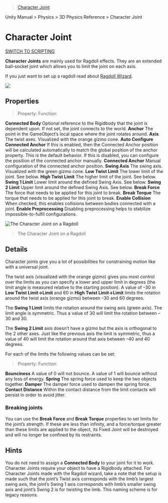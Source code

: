 > [Character Joint](https://docs.unity3d.com/Manual/class-CharacterJoint.html)

Unity Manual > Physics > 3D Physics Reference > Character Joint

# Character Joint

[SWITCH TO SCRIPTING](https://docs.unity3d.com/ScriptReference/CharacterJoint.html)

**Character Joints** are mainly used for Ragdoll effects. They are an extended ball-socket joint which allows you to limit the joint on each axis.

If you just want to set up a ragdoll read about [Ragdoll Wizard](https://docs.unity3d.com/Manual/wizard-RagdollWizard.html).

![](https://docs.unity3d.com/uploads/Main/Inspector-CharacterJoint.png)

## Properties

> Property:   Function:

**Connected Body**  Optional reference to the Rigidbody that the joint is dependent upon. If not set, the joint connects to the world.
**Anchor**  The point in the GameObject’s local space where the joint rotates around.
**Axis**    The twist axes. Visualized with the orange gizmo cone.
**Auto Configure Connected Anchor** If this is enabled, then the Connected Anchor position will be calculated automatically to match the global position of the anchor property. This is the default behavior. If this is disabled, you can configure the position of the connected anchor manually.
**Connected Anchor**    Manual configuration of the connected anchor position.
**Swing Axis**  The swing axis. Visualized with the green gizmo cone.
**Low Twist Limit** The lower limit of the joint. See below.
**High Twist Limit**    The higher limit of the joint. See below.
**Swing 1 Limit**   Lower limit around the defined Swing Axis. See below.
**Swing 2 Limit**   Upper limit around the defined Swing Axis. See below.
**Break Force** The force that needs to be applied for this joint to break.
**Break Torque**    The torque that needs to be applied for this joint to break.
**Enable Collision**    When checked, this enables collisions between bodies connected with a joint.
**Enable Preprocessing**    Disabling preprocessing helps to stabilize impossible-to-fulfil configurations.

![The Character Joint on a Ragdoll](https://docs.unity3d.com/uploads/Main/CharacterJointWindow.png)
> The Character Joint on a Ragdoll

## Details

Character joints give you a lot of possibilities for constraining motion like with a universal joint.

The twist axis (visualized with the orange gizmo) gives you most control over the limits as you can specify a lower and upper limit in degrees (the limit angle is measured relative to the starting position). A value of –30 in **Low Twist Limit->Limit** and 60 in **High Twist Limit->Limit** limits the rotation around the twist axis (orange gizmo) between –30 and 60 degrees.

The **Swing 1 Limit** limits the rotation around the swing axis (green axis). The limit angle is symmetric. Thus a value of 30 will limit the rotation between –30 and 30.

The **Swing 2 Limit** axis doesn’t have a gizmo but the axis is orthogonal to the 2 other axes. Just like the previous axis the limit is symmetric, thus a value of 40 will limit the rotation around that axis between –40 and 40 degrees.

For each of the limits the following values can be set:

> Property:   Function:

**Bounciness**  A value of 0 will not bounce. A value of 1 will bounce without any loss of energy.
**Spring**  The spring force used to keep the two objects together.
**Damper**  The damper force used to dampen the spring force.
**Contact Distance**    Within the contact distance from the limit contacts will persist in order to avoid jitter.

### Breaking joints

You can use the **Break Force** and **Break Torque** properties to set limits for the joint’s strength. If these are less than infinity, and a force/torque greater than these limits are applied to the object, its Fixed Joint will be destroyed and will no longer be confined by its restraints.

## Hints

You do not need to assign a **Connected Body** to your joint for it to work.
Character Joints require your object to have a Rigidbody attached.
For Character Joints made with the Ragdoll wizard, take a note that the setup is made such that the joint’s Twist axis corresponds with the limb’s largest swing axis, the joint’s Swing 1 axis corresponds with limb’s smaller swing axis and joint’s Swing 2 is for twisting the limb. This naming scheme is for legacy reasons.